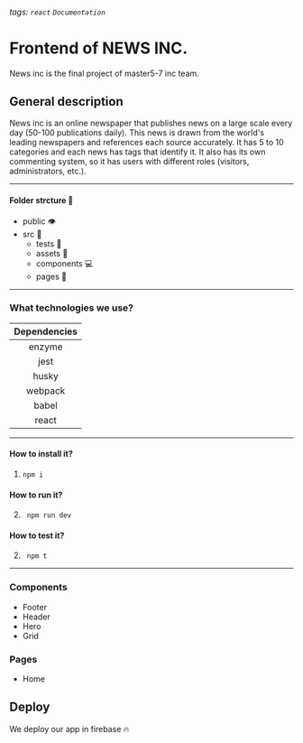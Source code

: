 ###### tags: `react` `Documentation`
# Frontend of NEWS INC.
News inc is the final project of master5-7 inc team.

## General description
News inc is an online newspaper that publishes news on a large scale every day (50-100 publications daily). This news is drawn from the world's leading newspapers and references each source accurately. It has 5 to 10 categories and each news has tags that identify it. It also has its own commenting system, so it has users with different roles (visitors, administrators, etc.).

---
#### Folder strcture :construction: 
- public :eye: 
- src :file_folder: 
  - tests :arrows_counterclockwise: 
  - assets :baggage_claim: 
  - components :computer: 
  - pages :page_facing_up: 
--- 
### What technologies we use?


| Dependencies |
|:------------:|
|    enzyme    |
|     jest     |
|    husky     |
|   webpack    |
|    babel     |
|    react     |

--- 
#### How to install it?
1. ``` npm i ```
#### How to run it?
2. ``` npm run dev```
#### How to test it?
2. ``` npm t```

--- 
### Components
- Footer
- Header
- Hero
- Grid

### Pages
- Home

## Deploy 
We deploy our app in firebase :fire: 